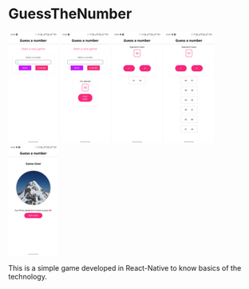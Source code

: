 # GuessTheNumber
<img src="demo/screen1.png" width="100">  <img src="demo/screen2.png" width="100">  <img src="demo/screen3.png" width="100">  <img src="demo/screen4.png" width="100"> <img src="demo/screen5.png" width="100">

This is a simple game developed in React-Native to know basics of the technology.
